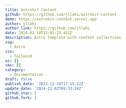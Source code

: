 ```yaml
---
title: Astrokit Content
github: https://github.com/jllahi/astrokit-content
demo: https://astrokit-content.vercel.app
author: jllahi
author_link: https://github.com/jllahi
date: 2024-02-18T12:05:23.431Z
description: Astro template with content collections
ssg:
  - Astro
css:
  - Tailwind
ui: []
cms: []
category:
  - Documentation
draft: false
publish_date: '2023-12-24T17:15:22Z'
update_date: '2024-12-02T09:33:24Z'
github_star: 2
github_fork: 1
---
```

